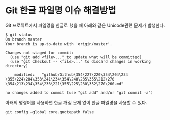 # Git 한글 파일명 이슈 해결방법

Git 프로젝트에서 파일명을 한글로 했을 때 아래와 같은 Unicode관련 문제가 발생한다.

``` shell
$ git status
On branch master
Your branch is up-to-date with 'origin/master'.

Changes not staged for commit:
  (use "git add <file>..." to update what will be committed)
  (use "git checkout -- <file>..." to discard changes in working directory)

	modified:   "github/Github\354\227\220\354\204\234 \355\224\204\353\241\234\354\240\235\355\212\270 \354\213\234\354\236\221\355\225\230\352\270\260.md"

no changes added to commit (use "git add" and/or "git commit -a")
```

아래의 명령어를 사용하면 한글 깨짐 문제 없이 한글 파일명을 사용할 수 있다.

```
git config –global core.quotepath false
```
